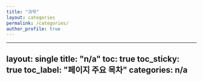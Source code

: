 ```yaml
---
title: "과학"
layout: categories
permalink: /categories/
author_profile: true
---
```

---
layout: single
title: "n/a"
toc: true
toc_sticky: true
toc_label: "페이지 주요 목차"
categories: n/a
---
